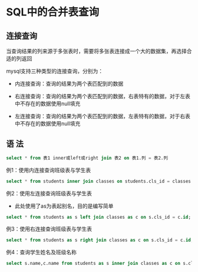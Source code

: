 SQL中的合并表查询  
=====

## 连接查询  
当查询结果的列来源于多张表时，需要将多张表连接成一个大的数据集，再选择合适的列返回  

mysql支持三种类型的连接查询，分别为：  

  * 内连接查询：查询的结果为两个表匹配到的数据  
![]()  

  * 右连接查询：查询的结果为两个表匹配到的数据，右表特有的数据，对于左表中不存在的数据使用null填充  
![]() 

  * 左连接查询：查询的结果为两个表匹配到的数据，左表特有的数据，对于右表中不存在的数据使用null填充  
![]() 
  

## 语 法  
```SQL
select * from 表1 inner或left或right join 表2 on 表1.列 = 表2.列
```
例1：使用内连接查询班级表与学生表
```SQL
select * from students inner join classes on students.cls_id = classes.id;
```
例2：使用左连接查询班级表与学生表
- 此处使用了as为表起别名，目的是编写简单
```SQL
select * from students as s left join classes as c on s.cls_id = c.id;
```
例3：使用右连接查询班级表与学生表
```SQL
select * from students as s right join classes as c on s.cls_id = c.id;
```
例4：查询学生姓名及班级名称
```SQL
select s.name,c.name from students as s inner join classes as c on s.cls_id = c.id;
```
